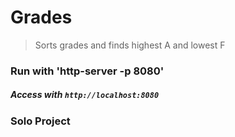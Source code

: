 # Grades
> Sorts grades and finds highest A and lowest F

### Run with 'http-server -p 8080'  
##### Access with `http://localhost:8080`

### Solo Project